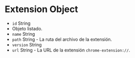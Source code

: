 # Extension Object

* `id` String
* Objeto listado.
* `name` String
* `path` String - La ruta del archivo de la extensión.
* `version` String
* `url` String - La URL de la extensión `chrome-extension://`.
